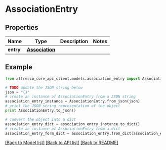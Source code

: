 # AssociationEntry


## Properties
Name | Type | Description | Notes
------------ | ------------- | ------------- | -------------
**entry** | [**Association**](Association.md) |  | 

## Example

```python
from alfresco_core_api_client.models.association_entry import AssociationEntry

# TODO update the JSON string below
json = "{}"
# create an instance of AssociationEntry from a JSON string
association_entry_instance = AssociationEntry.from_json(json)
# print the JSON string representation of the object
print AssociationEntry.to_json()

# convert the object into a dict
association_entry_dict = association_entry_instance.to_dict()
# create an instance of AssociationEntry from a dict
association_entry_form_dict = association_entry.from_dict(association_entry_dict)
```
[[Back to Model list]](../README.md#documentation-for-models) [[Back to API list]](../README.md#documentation-for-api-endpoints) [[Back to README]](../README.md)


